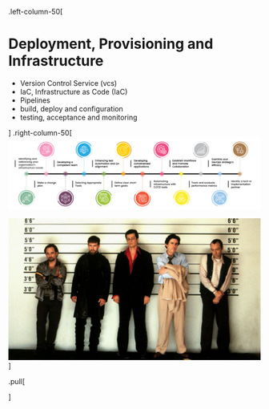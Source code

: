 .left-column-50[

# Deployment, Provisioning and Infrastructure

* Version Control Service (vcs)
* IaC, Infrastructure as Code (IaC)
* Pipelines
* build, deploy and configuration
* testing, acceptance and monitoring

]
.right-column-50[
![](_images/qentelli.com-devops-roadmap.png)

![Usual Suspects](../../assets/_shared/_images/usualsuspects.png)
]

.pull[


]
